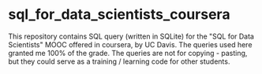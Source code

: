 # sql_for_data_scientists_coursera
This repository contains SQL query (written in SQLite) for the "SQL for Data Scientists" MOOC offered in coursera, by UC Davis.
The queries used here granted me 100% of the grade. The queries are not for copying - pasting, but they could serve as a training / 
learning code for other students.

